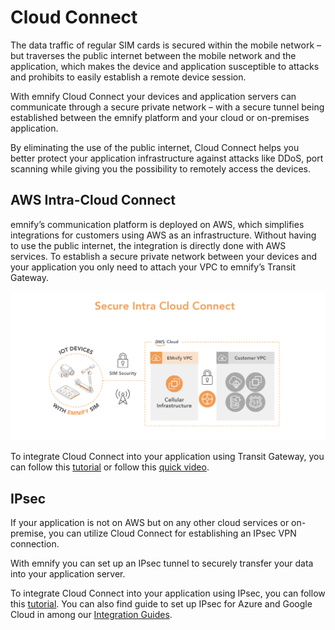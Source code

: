 # Cloud Connect

The data traffic of regular SIM cards is secured within the mobile network – but traverses the public internet between the mobile network and the application, which makes the device and application susceptible to attacks and prohibits to easily establish a remote device session.

With emnify Cloud Connect your devices and application servers can communicate through a secure private network – with a secure tunnel being established between the emnify platform and your cloud or on-premises application.

By eliminating the use of the public internet, Cloud Connect helps you better protect your application infrastructure against attacks like DDoS, port scanning while giving you the possibility to remotely access the devices.

## AWS Intra-Cloud Connect

emnify’s communication platform is deployed on AWS, which simplifies integrations for customers using AWS as an infrastructure.
Without having to use the public internet, the integration is directly done with AWS services.
To establish a secure private network between your devices and your application you only need to attach your VPC to emnify’s Transit Gateway.

![emnify Cloud Connect with AWS Transit gateway](assets/tgw.png)

To integrate Cloud Connect into your application using Transit Gateway, you can follow this [tutorial](https://www.emnify.com/en/developer-hub/emnify-cloud-connect-into-aws-transit-gateway) or follow this [quick video](https://www.youtube.com/watch?v=Orb3Kvd9pZg).

## IPsec

If your application is not on AWS but on any other cloud services or on-premise, you can utilize Cloud Connect for establishing an IPsec VPN connection.

With emnify you can set up an IPsec tunnel to securely transfer your data into your application server.

To integrate Cloud Connect into your application using IPsec, you can follow this [tutorial](https://www.emnify.com/en/developer-hub/how-to-setup-an-ipsec-using-emnify-cloudconnect). 
You can also find guide to set up IPsec for Azure and Google Cloud in among our [Integration Guides](https://www.emnify.com/integration-guides).
